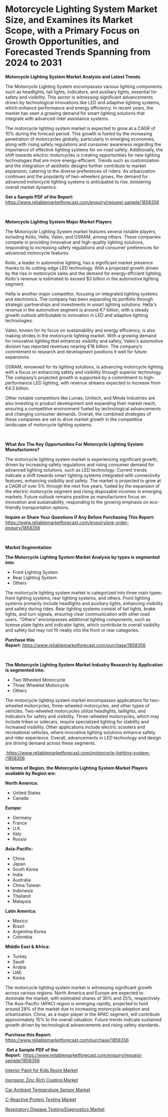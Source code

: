 <p><h1>Motorcycle Lighting System Market Size, and Examines its Market Scope, with a Primary Focus on Growth Opportunities, and Forecasted Trends Spanning from 2024 to 2031</h1></p><p><strong>Motorcycle Lighting System Market Analysis and Latest Trends</strong></p>
<p><p>The Motorcycle Lighting System encompasses various lighting components such as headlights, tail lights, indicators, and auxiliary lights, essential for safety and visibility. This sector is witnessing significant advancements driven by technological innovations like LED and adaptive lighting systems, which enhance performance and energy efficiency. In recent years, the market has seen a growing demand for smart lighting solutions that integrate with advanced rider assistance systems.</p><p>The motorcycle lighting system market is expected to grow at a CAGR of 10% during the forecast period. This growth is fueled by the increasing penetration of motorcycles globally, particularly in emerging economies, along with rising safety regulations and consumer awareness regarding the importance of effective lighting systems for on-road safety. Additionally, the shift towards electric motorcycles is creating opportunities for new lighting technologies that are more energy-efficient. Trends such as customization and the integration of aesthetic designs further contribute to market expansion, catering to the diverse preferences of riders. As urbanization continues and the popularity of two-wheelers grows, the demand for advanced motorcycle lighting systems is anticipated to rise, bolstering overall market dynamics.</p></p>
<p><strong>Get a Sample PDF of the Report:&nbsp;</strong> <a href="https://www.reliablemarketforecast.com/enquiry/request-sample/1858356?utm_campaign=1082&utm_medium=2&utm_source=Github&utm_content=ia&utm_term=03112024&utm_id=motorcycle-lighting-system">https://www.reliablemarketforecast.com/enquiry/request-sample/1858356</a></p>
<p>&nbsp;</p>
<p><strong>Motorcycle Lighting System Major Market Players</strong></p>
<p><p>The Motorcycle Lighting System market features several notable players, including Koito, Hella, Valeo, and OSRAM, among others. These companies compete in providing innovative and high-quality lighting solutions, responding to increasing safety regulations and consumer preferences for advanced motorcycle features.</p><p>Koito, a leader in automotive lighting, has a significant market presence thanks to its cutting-edge LED technology. With a projected growth driven by the rise in motorcycle sales and the demand for energy-efficient lighting, Koito's revenue is estimated to exceed $3 billion in the automotive lighting segment.</p><p>Hella is another major competitor, focusing on integrated lighting systems and electronics. The company has been expanding its portfolio through strategic partnerships and investments in smart lighting solutions. Hella's revenue in the automotive segment is around €7 billion, with a steady growth outlook attributable to innovation in LED and adaptive lighting technologies.</p><p>Valeo, known for its focus on sustainability and energy efficiency, is also making strides in the motorcycle lighting market. With a growing demand for innovative lighting that enhances visibility and safety, Valeo's automotive division has reported revenues nearing €18 billion. The company’s commitment to research and development positions it well for future expansions.</p><p>OSRAM, renowned for its lighting solutions, is advancing motorcycle lighting with a focus on enhancing safety and visibility through superior technology. The company’s projected growth is supported by a commitment to high-performance LED lighting, with revenue streams expected to increase from €4.3 billion.</p><p>Other notable competitors like Lumax, Unitech, and Minda Industries are also investing in product development and expanding their market reach, ensuring a competitive environment fueled by technological advancements and changing consumer demands. Overall, the combined strategies of these companies are set to drive market growth in the competitive landscape of motorcycle lighting systems.</p></p>
<p>&nbsp;</p>
<p><strong>What Are The Key Opportunities For Motorcycle Lighting System Manufacturers?</strong></p>
<p><p>The motorcycle lighting system market is experiencing significant growth, driven by increasing safety regulations and rising consumer demand for advanced lighting solutions, such as LED technology. Current trends indicate a shift towards smart lighting systems integrated with connectivity features, enhancing visibility and safety. The market is projected to grow at a CAGR of over 5% through the next five years, fueled by the expansion of the electric motorcycle segment and rising disposable incomes in emerging markets. Future outlook remains positive as manufacturers focus on innovation and sustainability, responding to the growing emphasis on eco-friendly transportation options.</p></p>
<p><strong>Inquire or Share Your Questions If Any Before Purchasing This Report:</strong> <a href="https://www.reliablemarketforecast.com/enquiry/pre-order-enquiry/1858356?utm_campaign=1082&utm_medium=2&utm_source=Github&utm_content=ia&utm_term=03112024&utm_id=motorcycle-lighting-system">https://www.reliablemarketforecast.com/enquiry/pre-order-enquiry/1858356</a></p>
<p>&nbsp;</p>
<p><strong>Market Segmentation</strong></p>
<p><strong>The Motorcycle Lighting System Market Analysis by types is segmented into:</strong></p>
<p><ul><li>Front Lighting System</li><li>Rear Lighting System</li><li>Others</li></ul></p>
<p><p>The motorcycle lighting system market is categorized into three main types: front lighting systems, rear lighting systems, and others. Front lighting systems primarily include headlights and auxiliary lights, enhancing visibility and safety during rides. Rear lighting systems consist of tail lights, brake lights, and turn signals, ensuring clear communication with other road users. "Others" encompasses additional lighting components, such as license plate lights and indicator lights, which contribute to overall visibility and safety but may not fit neatly into the front or rear categories.</p></p>
<p><strong>Purchase this Report:&nbsp;</strong><a href="https://www.reliablemarketforecast.com/purchase/1858356?utm_campaign=1082&utm_medium=2&utm_source=Github&utm_content=ia&utm_term=03112024&utm_id=motorcycle-lighting-system">https://www.reliablemarketforecast.com/purchase/1858356</a></p>
<p>&nbsp;</p>
<p><strong>The Motorcycle Lighting System Market Industry Research by Application is segmented into:</strong></p>
<p><ul><li>Two Wheeled Motorcycle</li><li>Three Wheeled Motorcycle</li><li>Others</li></ul></p>
<p><p>The motorcycle lighting system market encompasses applications for two-wheeled motorcycles, three-wheeled motorcycles, and other types of vehicles. Two-wheeled motorcycles utilize headlights, taillights, and indicators for safety and visibility. Three-wheeled motorcycles, which may include trikes or sidecars, require specialized lighting for stability and increased visibility. Other applications include electric scooters and recreational vehicles, where innovative lighting solutions enhance safety and rider experience. Overall, advancements in LED technology and design are driving demand across these segments.</p></p>
<p><a href="https://www.reliablemarketforecast.com/motorcycle-lighting-system-r1858356?utm_campaign=1082&utm_medium=2&utm_source=Github&utm_content=ia&utm_term=03112024&utm_id=motorcycle-lighting-system">&nbsp;https://www.reliablemarketforecast.com/motorcycle-lighting-system-r1858356</a></p>
<p><strong>In terms of Region, the Motorcycle Lighting System Market Players available by Region are:</strong></p>
<p>
    <p> <strong> North America: </strong>
        <ul>
            <li>United States</li>
            <li>Canada</li>
        </ul>
        </p> 
    <p> <strong> Europe: </strong>
        <ul>
            <li>Germany</li>
            <li>France</li>
            <li>U.K.</li>
            <li>Italy</li>
            <li>Russia</li>
        </ul>
        </p> 
    <p> <strong> Asia-Pacific: </strong>
        <ul>
            <li>China</li>
            <li>Japan</li>
            <li>South Korea</li>
            <li>India</li>
            <li>Australia</li>
            <li>China Taiwan</li>
            <li>Indonesia</li>
            <li>Thailand</li>
            <li>Malaysia</li>
        </ul>
        </p> 
    <p> <strong> Latin America: </strong>
        <ul>
            <li>Mexico</li>
            <li>Brazil</li>
            <li>Argentina Korea</li>
            <li>Colombia</li>
        </ul>
        </p> 
    <p> <strong> Middle East & Africa: </strong>
        <ul>
            <li>Turkey</li>
            <li>Saudi</li>
            <li>Arabia</li>
            <li>UAE</li>
            <li>Korea</li>
        </ul>
    </p>
    </p>
<p><p>The motorcycle lighting system market is witnessing significant growth across various regions. North America and Europe are expected to dominate the market, with estimated shares of 30% and 25%, respectively. The Asia-Pacific (APAC) region is emerging rapidly, projected to hold around 28% of the market due to increasing motorcycle adoption and urbanization. China, as a major player in the APAC segment, will contribute approximately 15% to the overall valuation. Future trends indicate sustained growth driven by technological advancements and rising safety standards.</p></p>
<p><strong>Purchase this Report: </strong><a href="https://www.reliablemarketforecast.com/purchase/1858356?utm_campaign=1082&utm_medium=2&utm_source=Github&utm_content=ia&utm_term=03112024&utm_id=motorcycle-lighting-system">https://www.reliablemarketforecast.com/purchase/1858356</a></p>
<p>&nbsp;<strong>Get a Sample PDF of the Report:&nbsp;&nbsp;</strong><a href="https://www.reliablemarketforecast.com/enquiry/request-sample/1858356?utm_campaign=1082&utm_medium=2&utm_source=Github&utm_content=ia&utm_term=03112024&utm_id=motorcycle-lighting-system">https://www.reliablemarketforecast.com/enquiry/request-sample/1858356</a></p>
<p><strong></strong></p>
<p><p><a href="https://www.linkedin.com/pulse/market-insights-global-interior-paint-kids-room-forecast-innovation-eiy0f?utm_campaign=1082&utm_medium=2&utm_source=Github&utm_content=ia&utm_term=03112024&utm_id=motorcycle-lighting-system">Interior Paint for Kids Room Market</a></p><p><a href="https://www.linkedin.com/pulse/global-inorganic-zinc-rich-coating-market-product-types-applications-iisnf?utm_campaign=1082&utm_medium=2&utm_source=Github&utm_content=ia&utm_term=03112024&utm_id=motorcycle-lighting-system">Inorganic Zinc Rich Coating Market</a></p><p><a href="https://github.com/marcouhbmammoc/Market-Research-Report-List-1/blob/main/car-ambient-temperature-sensor-market.md?utm_campaign=1082&utm_medium=2&utm_source=Github&utm_content=ia&utm_term=03112024&utm_id=motorcycle-lighting-system">Car Ambient Temperature Sensor Market</a></p><p><a href="https://issuu.com/reportprime-2/docs/c-reactive-protein-testing-market-s_5c2c4d0a6dd58e?utm_campaign=1082&utm_medium=2&utm_source=Github&utm_content=ia&utm_term=03112024&utm_id=motorcycle-lighting-system">C-Reactive Protein Testing Market</a></p><p><a href="https://issuu.com/reportprime-2/docs/respiratory-disease-testingdiagnost_74464909e18fd5?utm_campaign=1082&utm_medium=2&utm_source=Github&utm_content=ia&utm_term=03112024&utm_id=motorcycle-lighting-system">Respiratory Disease Testing/Diagnostics Market</a></p></p>